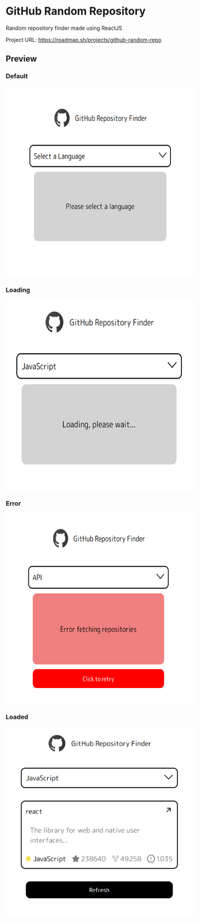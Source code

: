 # GitHub Random Repository

Random repository finder made using ReactJS

Project URL: https://roadmap.sh/projects/github-random-repo

## Preview

### Default
<img src="src/assets/default.png" width="500px" height="500px">

### Loading
<img src="src/assets/loading.png" width="500px" height="500px">

### Error
<img src="src/assets/error.png" width="500px" height="500px">

### Loaded
<img src="src/assets/loaded.png" width="500px" height="500px">
